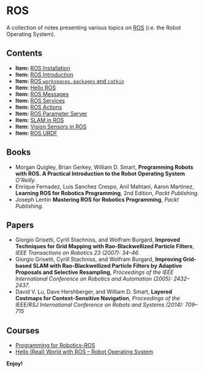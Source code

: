# ROS

A collection of notes presenting various topics on <a href="http://www.ros.org/">ROS</a> (i.e. the Robot Operating System).

## Contents

- **Item:** <a href="ros_install.md">ROS Installation</a>
- **Item:** <a href="ros_introduction.md">ROS Introduction</a>
- **Item:** <a href="ros_create_workspace.md">ROS ```workspaces```, ```packages``` and ```catkin```</a>
- **Item:** <a href="ros_hello.md">Hello ROS</a>
- **Item:** <a href="ros_messages.md">ROS Messages</a>
- **Item:** <a href="ros_services.md">ROS Services</a>
- **Item:** <a href="ros_actions.md">ROS Actions</a>
- **Item:** <a href="ros_parameter_server.md">ROS Parameter Server</a>
- **Item:** <a href="#">SLAM in ROS</a>
- **Item:** <a href="ros_vision_sensors.md">Vision Sensors in ROS</a>
- **Item:** <a href="ros_urdf.md">ROS URDF</a>

## Books

- Morgan Quigley, Brian Gerkey,  William D. Smart, **Programming Robots with ROS. A Practical Introduction to the Robot Operating System** _O'Reilly_.
- Enrique Fernadez, Luis Sanchez Crespo, Anil Mahtani, Aaron Martinez, **Learning ROS for Robotics Programming**, 2nd Edition, _Packt Publishing_.
- Joseph Lentin **Mastering ROS for Robotics Programming**, _Packt Publishing_.

## Papers

- Giorgio Grisetti, Cyrill Stachniss, and Wolfram Burgard, **Improved Techniques for Grid Mapping with Rao-Blackwellized Particle Filters**, _IEEE Transactions on Robotics 23 (2007): 34–46_.
- Giorgio Grisetti, Cyrill Stachniss, and Wolfram Burgard, **Improving Grid-based SLAM with Rao-Blackwellized Particle Filters by Adaptive Proposals and Selective Resampling**, _Proceedings of the IEEE International Conference on Robotics and Automation (2005): 2432–2437_.
- David V. Lu, Dave Hershberger, and William D. Smart, **Layered Costmaps for Context-Sensitive Navigation**, _Proceedings of the IEEE/RSJ International Conference on Robots and Systems (2014): 709–715_
	
## Courses
- <a href="http://www.rsl.ethz.ch/education-students/lectures/ros.html">Programming for Robotics-ROS</a>
- <a href="https://courses.edx.org/courses/course-v1:DelftX+ROS1x+3T2018/course/">Hello (Real) World with ROS – Robot Operating System</a>


**Enjoy!**
